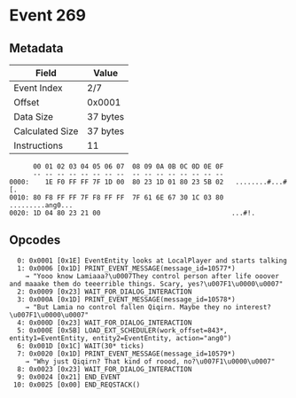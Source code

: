 # Event 269

## Metadata

| Field           | Value    |
|-----------------|----------|
| Event Index     | 2/7      |
| Offset          | 0x0001   |
| Data Size       | 37 bytes |
| Calculated Size | 37 bytes |
| Instructions    | 11       |

```
      00 01 02 03 04 05 06 07  08 09 0A 0B 0C 0D 0E 0F
      -- -- -- -- -- -- -- --  -- -- -- -- -- -- -- --
0000:    1E F0 FF FF 7F 1D 00  80 23 1D 01 80 23 5B 02   ........#...#[.
0010: 80 F8 FF FF 7F F8 FF FF  7F 61 6E 67 30 1C 03 80  .........ang0...
0020: 1D 04 80 23 21 00                                 ...#!.          
```

## Opcodes

```
  0: 0x0001 [0x1E] EventEntity looks at LocalPlayer and starts talking
  1: 0x0006 [0x1D] PRINT_EVENT_MESSAGE(message_id=10577*)
    → "Yooo know Lamiaaa?\u0007They control person after life ooover and maaake them do teeerrible things. Scary, yes?\u007F1\u0000\u0007"
  2: 0x0009 [0x23] WAIT_FOR_DIALOG_INTERACTION
  3: 0x000A [0x1D] PRINT_EVENT_MESSAGE(message_id=10578*)
    → "But Lamia no control fallen Qiqirn. Maybe they no interest?\u007F1\u0000\u0007"
  4: 0x000D [0x23] WAIT_FOR_DIALOG_INTERACTION
  5: 0x000E [0x5B] LOAD_EXT_SCHEDULER(work_offset=843*, entity1=EventEntity, entity2=EventEntity, action="ang0")
  6: 0x001D [0x1C] WAIT(30* ticks)
  7: 0x0020 [0x1D] PRINT_EVENT_MESSAGE(message_id=10579*)
    → "Why just Qiqirn? That kind of roood, no?\u007F1\u0000\u0007"
  8: 0x0023 [0x23] WAIT_FOR_DIALOG_INTERACTION
  9: 0x0024 [0x21] END_EVENT
 10: 0x0025 [0x00] END_REQSTACK()
```
